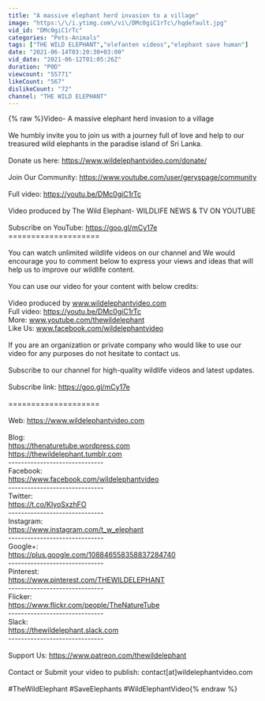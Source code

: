 ```yaml
---
title: "A massive elephant herd invasion to a village"
image: "https:\/\/i.ytimg.com\/vi\/DMc0giC1rTc\/hqdefault.jpg"
vid_id: "DMc0giC1rTc"
categories: "Pets-Animals"
tags: ["THE WILD ELEPHANT","elefanten videos","elephant save human"]
date: "2021-06-14T03:20:30+03:00"
vid_date: "2021-06-12T01:05:26Z"
duration: "P0D"
viewcount: "55771"
likeCount: "567"
dislikeCount: "72"
channel: "THE WILD ELEPHANT"
---
```

{% raw %}Video- A massive elephant herd invasion to a village<br /><br />We humbly invite you to join us with a journey full of love and help to our treasured wild elephants in the paradise island of Sri Lanka.<br /><br />Donate us here: <a rel="nofollow" target="blank" href="https://www.wildelephantvideo.com/donate/">https://www.wildelephantvideo.com/donate/</a><br /><br />Join Our Community: <a rel="nofollow" target="blank" href="https://www.youtube.com/user/geryspage/community">https://www.youtube.com/user/geryspage/community</a><br /><br />Full video: <a rel="nofollow" target="blank" href="https://youtu.be/DMc0giC1rTc">https://youtu.be/DMc0giC1rTc</a><br /><br />Video produced by The Wild Elephant- WILDLIFE NEWS &amp; TV ON YOUTUBE<br /><br />Subscribe on YouTube: <a rel="nofollow" target="blank" href="https://goo.gl/mCy17e">https://goo.gl/mCy17e</a><br />====================<br /><br />You can watch unlimited wildlife videos on our channel and We would encourage you to comment below to express your views and ideas that will help us to improve our wildlife content.<br /><br />You can use our video for your content with below credits:<br /><br />Video produced by www.wildelephantvideo.com<br />Full video: <a rel="nofollow" target="blank" href="https://youtu.be/DMc0giC1rTc">https://youtu.be/DMc0giC1rTc</a><br />More: www.youtube.com/thewildelephant<br />Like Us: www.facebook.com/wildelephantvideo<br /><br />If you are an organization or private company who would like to use our video for any purposes do not hesitate to contact us.<br /><br />Subscribe to our channel for high-quality wildlife videos and latest updates.<br /><br />Subscribe link: <a rel="nofollow" target="blank" href="https://goo.gl/mCy17e">https://goo.gl/mCy17e</a><br /><br />====================<br /><br />Web: <a rel="nofollow" target="blank" href="https://www.wildelephantvideo.com">https://www.wildelephantvideo.com</a><br /><br />Blog:<br /><a rel="nofollow" target="blank" href="https://thenaturetube.wordpress.com">https://thenaturetube.wordpress.com</a><br /><a rel="nofollow" target="blank" href="https://thewildelephant.tumblr.com">https://thewildelephant.tumblr.com</a><br />------------------------------<br />Facebook: <br /><a rel="nofollow" target="blank" href="https://www.facebook.com/wildelephantvideo">https://www.facebook.com/wildelephantvideo</a><br />------------------------------<br />Twitter: <br /><a rel="nofollow" target="blank" href="https://t.co/KIyoSxzhFO">https://t.co/KIyoSxzhFO</a><br />------------------------------<br />Instagram: <br /><a rel="nofollow" target="blank" href="https://www.instagram.com/t_w_elephant">https://www.instagram.com/t_w_elephant</a><br />------------------------------<br />Google+: <br /><a rel="nofollow" target="blank" href="https://plus.google.com/108846558358837284740">https://plus.google.com/108846558358837284740</a><br />------------------------------<br />Pinterest: <br /><a rel="nofollow" target="blank" href="https://www.pinterest.com/THEWILDELEPHANT">https://www.pinterest.com/THEWILDELEPHANT</a><br />------------------------------<br />Flicker: <br /><a rel="nofollow" target="blank" href="https://www.flickr.com/people/TheNatureTube">https://www.flickr.com/people/TheNatureTube</a><br />------------------------------<br />Slack: <br /><a rel="nofollow" target="blank" href="https://thewildelephant.slack.com">https://thewildelephant.slack.com</a><br />------------------------------<br /><br />Support Us: <a rel="nofollow" target="blank" href="https://www.patreon.com/thewildelephant">https://www.patreon.com/thewildelephant</a><br /><br />Contact or Submit your video to publish: contact[at]wildelephantvideo.com<br /><br />#TheWildElephant #SaveElephants #WildElephantVideo{% endraw %}
